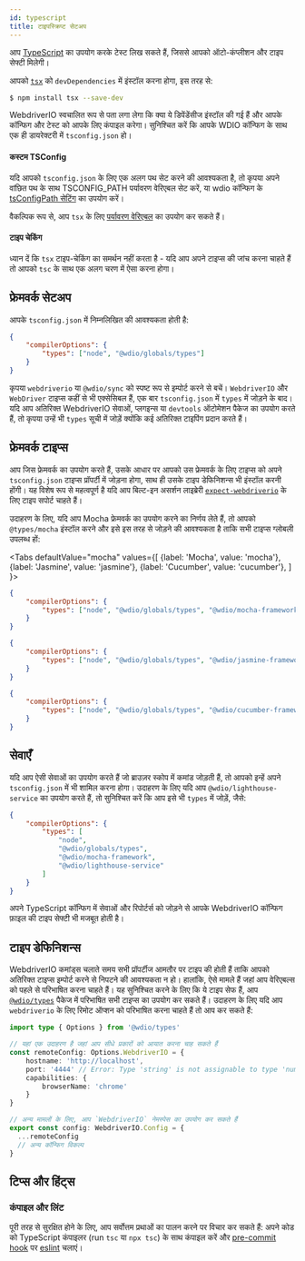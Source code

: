 ```yaml
---
id: typescript
title: टाइपस्क्रिप्ट सेटअप
---
```


आप [TypeScript](http://www.typescriptlang.org) का उपयोग करके टेस्ट लिख सकते हैं, जिससे आपको ऑटो-कंप्लीशन और टाइप सेफ्टी मिलेगी।

आपको [`tsx`](https://github.com/privatenumber/tsx) को `devDependencies` में इंस्टॉल करना होगा, इस तरह से:

```bash npm2yarn
$ npm install tsx --save-dev
```

WebdriverIO स्वचालित रूप से पता लगा लेगा कि क्या ये डिपेंडेंसीज इंस्टॉल की गई हैं और आपके कॉन्फिग और टेस्ट को आपके लिए कंपाइल करेगा। सुनिश्चित करें कि आपके WDIO कॉन्फिग के साथ एक ही डायरेक्टरी में `tsconfig.json` हो।

#### कस्टम TSConfig

यदि आपको `tsconfig.json` के लिए एक अलग पथ सेट करने की आवश्यकता है, तो कृपया अपने वांछित पथ के साथ TSCONFIG_PATH पर्यावरण वेरिएबल सेट करें, या wdio कॉन्फिग के [tsConfigPath सेटिंग](/docs/configurationfile) का उपयोग करें।

वैकल्पिक रूप से, आप `tsx` के लिए [पर्यावरण वेरिएबल](https://tsx.is/dev-api/node-cli#custom-tsconfig-json-path) का उपयोग कर सकते हैं।


#### टाइप चेकिंग

ध्यान दें कि `tsx` टाइप-चेकिंग का समर्थन नहीं करता है - यदि आप अपने टाइप्स की जांच करना चाहते हैं तो आपको `tsc` के साथ एक अलग चरण में ऐसा करना होगा।

## फ्रेमवर्क सेटअप

आपके `tsconfig.json` में निम्नलिखित की आवश्यकता होती है:

```json title="tsconfig.json"
{
    "compilerOptions": {
        "types": ["node", "@wdio/globals/types"]
    }
}
```

कृपया `webdriverio` या `@wdio/sync` को स्पष्ट रूप से इम्पोर्ट करने से बचें।
`WebdriverIO` और `WebDriver` टाइप्स कहीं से भी एक्सेसिबल हैं, एक बार `tsconfig.json` में `types` में जोड़ने के बाद। यदि आप अतिरिक्त WebdriverIO सेवाओं, प्लगइन्स या `devtools` ऑटोमेशन पैकेज का उपयोग करते हैं, तो कृपया उन्हें भी `types` सूची में जोड़ें क्योंकि कई अतिरिक्त टाइपिंग प्रदान करते हैं।

## फ्रेमवर्क टाइप्स

आप जिस फ्रेमवर्क का उपयोग करते हैं, उसके आधार पर आपको उस फ्रेमवर्क के लिए टाइप्स को अपने `tsconfig.json` टाइप्स प्रॉपर्टी में जोड़ना होगा, साथ ही उसके टाइप डेफिनिशन्स भी इंस्टॉल करनी होंगी। यह विशेष रूप से महत्वपूर्ण है यदि आप बिल्ट-इन असर्शन लाइब्रेरी [`expect-webdriverio`](https://www.npmjs.com/package/expect-webdriverio) के लिए टाइप सपोर्ट चाहते हैं।

उदाहरण के लिए, यदि आप Mocha फ्रेमवर्क का उपयोग करने का निर्णय लेते हैं, तो आपको `@types/mocha` इंस्टॉल करने और इसे इस तरह से जोड़ने की आवश्यकता है ताकि सभी टाइप्स ग्लोबली उपलब्ध हों:

<Tabs
  defaultValue="mocha"
  values={[
    {label: 'Mocha', value: 'mocha'},
    {label: 'Jasmine', value: 'jasmine'},
    {label: 'Cucumber', value: 'cucumber'},
  ]
}>
<TabItem value="mocha">

```json title="tsconfig.json"
{
    "compilerOptions": {
        "types": ["node", "@wdio/globals/types", "@wdio/mocha-framework"]
    }
}
```

</TabItem>
<TabItem value="jasmine">

```json title="tsconfig.json"
{
    "compilerOptions": {
        "types": ["node", "@wdio/globals/types", "@wdio/jasmine-framework"]
    }
}
```

</TabItem>
<TabItem value="cucumber">

```json title="tsconfig.json"
{
    "compilerOptions": {
        "types": ["node", "@wdio/globals/types", "@wdio/cucumber-framework"]
    }
}
```

</TabItem>
</Tabs>

## सेवाएँ

यदि आप ऐसी सेवाओं का उपयोग करते हैं जो ब्राउज़र स्कोप में कमांड जोड़ती हैं, तो आपको इन्हें अपने `tsconfig.json` में भी शामिल करना होगा। उदाहरण के लिए यदि आप `@wdio/lighthouse-service` का उपयोग करते हैं, तो सुनिश्चित करें कि आप इसे भी `types` में जोड़ें, जैसे:

```json title="tsconfig.json"
{
    "compilerOptions": {
        "types": [
            "node",
            "@wdio/globals/types",
            "@wdio/mocha-framework",
            "@wdio/lighthouse-service"
        ]
    }
}
```

अपने TypeScript कॉन्फिग में सेवाओं और रिपोर्टर्स को जोड़ने से आपके WebdriverIO कॉन्फिग फ़ाइल की टाइप सेफ्टी भी मजबूत होती है।

## टाइप डेफिनिशन्स

WebdriverIO कमांड्स चलाते समय सभी प्रॉपर्टीज आमतौर पर टाइप की होती हैं ताकि आपको अतिरिक्त टाइप्स इम्पोर्ट करने से निपटने की आवश्यकता न हो। हालांकि, ऐसे मामले हैं जहां आप वेरिएबल्स को पहले से परिभाषित करना चाहते हैं। यह सुनिश्चित करने के लिए कि ये टाइप सेफ हैं, आप [`@wdio/types`](https://www.npmjs.com/package/@wdio/types) पैकेज में परिभाषित सभी टाइप्स का उपयोग कर सकते हैं। उदाहरण के लिए यदि आप `webdriverio` के लिए रिमोट ऑप्शन को परिभाषित करना चाहते हैं तो आप कर सकते हैं:

```ts
import type { Options } from '@wdio/types'

// यहां एक उदाहरण है जहां आप सीधे प्रकारों को आयात करना चाह सकते हैं
const remoteConfig: Options.WebdriverIO = {
    hostname: 'http://localhost',
    port: '4444' // Error: Type 'string' is not assignable to type 'number'.ts(2322)
    capabilities: {
        browserName: 'chrome'
    }
}

// अन्य मामलों के लिए, आप `WebdriverIO` नेमस्पेस का उपयोग कर सकते हैं
export const config: WebdriverIO.Config = {
  ...remoteConfig
  // अन्य कॉन्फिग विकल्प
}
```

## टिप्स और हिंट्स

### कंपाइल और लिंट

पूरी तरह से सुरक्षित होने के लिए, आप सर्वोत्तम प्रथाओं का पालन करने पर विचार कर सकते हैं: अपने कोड को TypeScript कंपाइलर (run `tsc` या `npx tsc`) के साथ कंपाइल करें और [pre-commit hook](https://github.com/typicode/husky) पर [eslint](https://www.npmjs.com/package/@typescript-eslint/eslint-plugin) चलाएं।